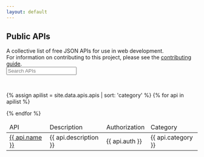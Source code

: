 ```yaml
---
layout: default
---
```


<div class="page-head">
<h2> Public APIs</h2>  
A collective list of free JSON APIs for use in web development.  
<br>  
For information on contributing to this project, please see the <a href="{{ site.baseurl }}/contribute">contributing guide</a>.
</div>

<!-- search input results -->
<form>
<div id="search-wrapper" class="form-group">
	<label for="jetsSearch">
	  <i class="search icon"></i>
	</label>
	<input type="search" class="form-control" id="jetsSearch" placeholder="Search APIs" autocomplete="off" spellcheck="false" tabindex="0">
</div>
 </form>
 
<br>

<div class="container">

<div class="row">
<table class="table table-hover col-sm-12">
  <thead>
	<tr class="tbl-head">
	  <td>API</td>
	  <td>Description</td>
	  <td>Authorization</td>
	  <td>Category</td>
	</tr>
  </thead>
  <tbody id="jetsContent">
 
{% assign apilist = site.data.apis.apis | sort: 'category' %}
{% for api in apilist %}
	<tr>
		<td><a href="{{ api.link }}"> {{ api.name }} </a></td>
		<td>{{ api.description }}</td>
		<td>{{ api.auth }}</td>
		<td>{{ api.category }} </td>
	</tr> 
{% endfor %}
  </tbody>
</table>
</div>
</div>


<script type="text/javascript">
var jets = new Jets({
  searchTag: '#jetsSearch',
  contentTag: '#jetsContent',
  columns: [0,1,3], 
});
</script>

